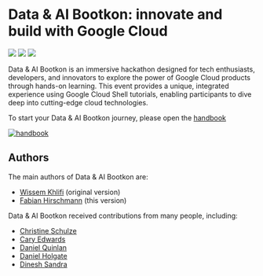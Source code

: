 # Data & AI Bootkon: innovate and build with Google Cloud

![](https://img.shields.io/github/actions/workflow/status/fhirschmann/bootkon/mdbook.yml?label=handbook%20build) ![](https://img.shields.io/github/actions/workflow/status/fhirschmann/bootkon/create-tutorial.yml?label=TUTORIAL.md%20build) ![](https://img.shields.io/github/last-commit/fhirschmann/bootkon) 


Data & AI Bootkon is an immersive hackathon designed for tech enthusiasts, developers, and innovators to explore the power of Google Cloud products through hands-on learning. This event provides a unique, integrated experience using Google Cloud Shell tutorials, enabling participants to dive deep into cutting-edge cloud technologies.

To start your Data & AI Bootkon journey, please open the [handbook](https://fhirschmann.github.io/bootkon)

[![handbook](https://img.shields.io/badge/Handbook-37a779?style=for-the-badge)](https://fhirschmann.github.io/bootkon)

## Authors

The main authors of Data & AI Bootkon are:
- [Wissem Khlifi](https://www.linkedin.com/in/orawiss/) (original version)
- [Fabian Hirschmann](https://www.linkedin.com/in/fhirschmann/) (this version)

Data & AI Bootkon received contributions from many people, including:
- [Christine Schulze](https://www.linkedin.com/in/christine-schulze-33822765/)
- [Cary Edwards](https://www.linkedin.com/in/cary-edwards-a3a557a6/)
- [Daniel Quinlan](https://www.linkedin.com/in/%F0%9F%8C%8Ddaniel-quinlan-51126016/)
- [Daniel Holgate](https://www.linkedin.com/in/danielholgate/)
- [Dinesh Sandra](https://www.linkedin.com/in/sandradinesh/)

